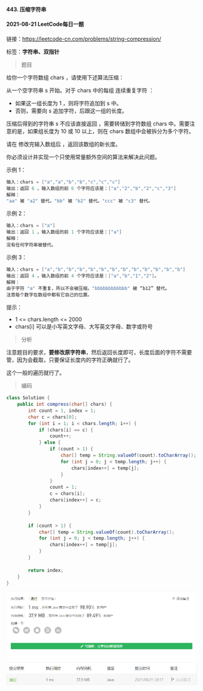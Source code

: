 #### 443. 压缩字符串

#### 2021-08-21 LeetCode每日一题

链接：https://leetcode-cn.com/problems/string-compression/

标签：**字符串、双指针**

> 题目

给你一个字符数组 chars ，请使用下述算法压缩：

从一个空字符串 s 开始。对于 chars 中的每组 连续重复字符 ：

- 如果这一组长度为 1 ，则将字符追加到 s 中。
- 否则，需要向 s 追加字符，后跟这一组的长度。

压缩后得到的字符串 s 不应该直接返回 ，需要转储到字符数组 chars 中。需要注意的是，如果组长度为 10 或 10 以上，则在 chars 数组中会被拆分为多个字符。

请在 修改完输入数组后 ，返回该数组的新长度。

你必须设计并实现一个只使用常量额外空间的算法来解决此问题。

示例 1：

```java
输入：chars = ["a","a","b","b","c","c","c"]
输出：返回 6 ，输入数组的前 6 个字符应该是：["a","2","b","2","c","3"]
解释：
"aa" 被 "a2" 替代。"bb" 被 "b2" 替代。"ccc" 被 "c3" 替代。
```

示例 2：

```java
输入：chars = ["a"]
输出：返回 1 ，输入数组的前 1 个字符应该是：["a"]
解释：
没有任何字符串被替代。
```

示例 3：

```java
输入：chars = ["a","b","b","b","b","b","b","b","b","b","b","b","b"]
输出：返回 4 ，输入数组的前 4 个字符应该是：["a","b","1","2"]。
解释：
由于字符 "a" 不重复，所以不会被压缩。"bbbbbbbbbbbb" 被 “b12” 替代。
注意每个数字在数组中都有它自己的位置。
```


提示：

- 1 <= chars.length <= 2000
- chars[i] 可以是小写英文字母、大写英文字母、数字或符号

> 分析

注意题目的要求，**要修改原字符串**，然后返回长度即可，长度后面的字符不需要管，因为会截取，只要保证长度内的字符正确就行了。

这个一般的遍历就行了。

> 编码

```java
class Solution {
    public int compress(char[] chars) {
        int count = 1, index = 1;
        char c = chars[0];
        for (int i = 1; i < chars.length; i++) {
            if (chars[i] == c) {
                count++;
            } else {
                if (count > 1) {
                    char[] temp = String.valueOf(count).toCharArray();
                    for (int j = 0; j < temp.length; j++) {
                        chars[index++] = temp[j];
                    }
                }
                count = 1;
                c = chars[i];
                chars[index++] = c;
            }
        }

        if (count > 1) {
            char[] temp = String.valueOf(count).toCharArray();
            for (int j = 0; j < temp.length; j++) {
                chars[index++] = temp[j];
            }
        }

        return index;
    }
}
```

![image-20210821201712185](443.压缩字符串.assets/image-20210821201712185.png)